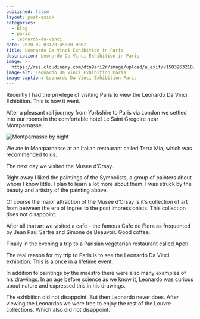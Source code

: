 ```yaml
---
published: false
layout: post-quick
categories:
  - blog
  - paris
  - leonardo-da-vinci
date: 2020-02-03T20:45:00.000Z
title: Leonardo Da Vinci Exhibition in Paris
description: Leonardo Da Vinci Exhibition in Paris
image: >-
  https://res.cloudinary.com/dtn9ari2r/image/upload/a_exif/v1583263218/blog/F345B03A-D36E-4F24-B5B2-1982BE7A1A67.jpg
image-alt: Leonardo Da Vinci Exhibition Paris
image-caption: Leonardo Da Vinci Exhibition Paris
---
```

Recently I had the privilege of visiting Paris to view the Leonardo Da Vinci Exhibition. This is how it went.

After a pleasant rail journey from Yorkshire to Paris via London we settled into our rooms in the comfortable hotel Le Saint Gregoire near Montparnasse.

![Montparnasse by night](https://res.cloudinary.com/dtn9ari2r/image/upload/v1583263179/blog/6AF7A511-8185-4D20-925A-D3C6B8C8D8EC.jpg)

We ate in Montparnasse at an Italian restaurant called Terra Mia, which was recommended to us.

The next day we visited the Musee d’Orsay.

Right away I liked the paintings of the Symbolists, a group of painters about whom I know little. I plan to learn a lot more about them. I was struck by the beauty and artistry of the painting above.

Of course the major attraction of the Musee d’Orsay is it’s collection of art from between the era of Ingres to the post impressionists. This collection does not disappoint.

After all that art we visited a cafe – the famous Cafe de Flora as frequented by Jean Paul Sartre and Simone de Beauvoir. Good coffee.

Finally in the evening a trip to a Parisian vegetarian restaurant called Apeti

The real reason for my trip to Paris is to see the Leonardo Da Vinci exhibition. This is a once in a lifetime event.

In addition to paintings by the maestro there were also many examples of his drawings. In an age before science as we know it, Leonardo was curious about nature and expressed this in his drawings.

The exhibition did not disappoint. But then Leonardo never does. After viewing the Leonardos we were free to enjoy the rest of the Louvre collections. Which also did not disappoint.

